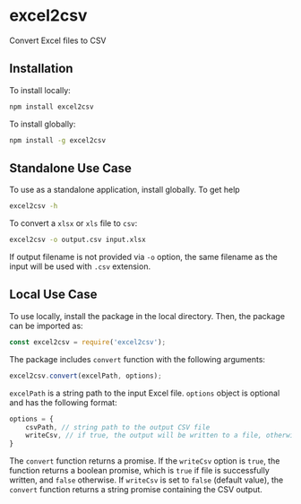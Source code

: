 # excel2csv

Convert Excel files to CSV

## Installation

To install locally:

```sh
npm install excel2csv
```

To install globally:

```sh
npm install -g excel2csv
```

## Standalone Use Case

To use as a standalone application, install globally. To get help

```sh
excel2csv -h
```

To convert a `xlsx` or `xls` file to `csv`:

```sh
excel2csv -o output.csv input.xlsx
```

If output filename is not provided via `-o` option, the same filename as the input will be used with `.csv` extension.

## Local Use Case

To use locally, install the package in the local directory. Then, the package can be imported as:

```js
const excel2csv = require('excel2csv');
```

The package includes `convert` function with the following arguments:

```js
excel2csv.convert(excelPath, options);
```

`excelPath` is a string path to the input Excel file. `options` object is optional and has the following format:

```js
options = {
    csvPath, // string path to the output CSV file
    writeCsv, // if true, the output will be written to a file, otherwise will be returned by the function
}
```

The `convert` function returns a promise. If the `writeCsv` option is `true`, the function returns a boolean promise, which is `true` if file is successfully written, and `false` otherwise. If `writeCsv` is set to `false` (default value), the `convert` function returns a string promise containing the CSV output.
